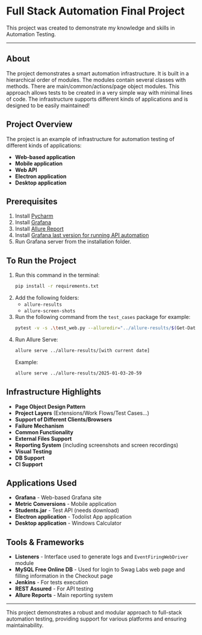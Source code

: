 # Full Stack Automation Final Project

This project was created to demonstrate my knowledge and skills in Automation Testing.

---

## About

The project demonstrates a smart automation infrastructure. It is built in a hierarchical order of modules. The modules contain several classes with methods. There are main/common/actions/page object modules. This approach allows tests to be created in a very simple way with minimal lines of code. The infrastructure supports different kinds of applications and is designed to be easily maintained!

## Project Overview

The project is an example of infrastructure for automation testing of different kinds of applications:

- **Web-based application**
- **Mobile application**
- **Web API**
- **Electron application**
- **Desktop application**

## Prerequisites

1. Install [Pycharm](https://www.jetbrains.com/pycharm/download/?section=windows)
2. Install [Grafana](https://grafana.com/grafana/download/8.3.3?platform=windows&edition=oss)
3. Install [Allure Report](https://allurereport.org/docs/install-for-windows/)
4. Install [Grafana last version for running API automation](https://grafana.com/grafana/download?edition=oss)
5. Run Grafana server from the installation folder.

## To Run the Project

1. Run this command in the terminal:
   ```bash
   pip install -r requirements.txt
   ```
2. Add the following folders:
   - `allure-results`
   - `allure-screen-shots`
3. Run the following command from the `test_cases` package for example:
   ```bash
   pytest -v -s .\test_web.py --alluredir="../allure-results/$(Get-Date -Format yyyy-MM-dd-HH-mm)"
   ```
4. Run Allure Serve:
   ```bash
   allure serve ../allure-results/[with current date]
   ```
   Example:
   ```bash
   allure serve ../allure-results/2025-01-03-20-59
   ```

## Infrastructure Highlights

- **Page Object Design Pattern**
- **Project Layers** (Extensions/Work Flows/Test Cases...)
- **Support of Different Clients/Browsers**
- **Failure Mechanism**
- **Common Functionality**
- **External Files Support**
- **Reporting System** (including screenshots and screen recordings)
- **Visual Testing**
- **DB Support**
- **CI Support**

## Applications Used

- **Grafana** - Web-based Grafana site
- **Metric Conversions** - Mobile application
- **Students.jar** - Test API (needs download)
- **Electron application** - Todolist App application
- **Desktop application** - Windows Calculator

## Tools & Frameworks

- **Listeners** - Interface used to generate logs and `EventFiringWebDriver` module
- **MySQL Free Online DB** - Used for login to Swag Labs web page and filling information in the Checkout page
- **Jenkins** - For tests execution
- **REST Assured** - For API testing
- **Allure Reports** - Main reporting system

---

This project demonstrates a robust and modular approach to full-stack automation testing, providing support for various platforms and ensuring maintainability.
